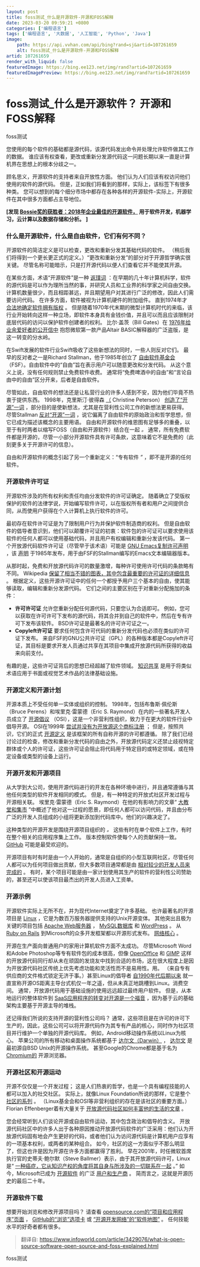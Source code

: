```yaml
---
layout: post
title: foss测试_什么是开源软件-开源和FOSS解释
date: 2023-03-20 09:59:21 +0800
categories: ['编程语言']
tags: ['编程语言', '大数据', '人工智能', 'Python', 'Java']
image:
    path: https://api.vvhan.com/api/bing?rand=sj&artid=107261659
    alt: foss测试_什么是开源软件-开源和FOSS解释
artid: 107261659
render_with_liquid: false
featuredImage: https://bing.ee123.net/img/rand?artid=107261659
featuredImagePreview: https://bing.ee123.net/img/rand?artid=107261659
---
```


# foss测试\_什么是开源软件？ 开源和FOSS解释

foss测试

您使用的每个软件的基础都是源代码，该源代码发出命令并处理允许软件做其工作的数据。 谁应该有权查看，更改或重新分发源代码这一问题长期以来一直是计算机界在思想上的根本分歧之一。

顾名思义，开源软件的支持者来自开放性方面。 他们认为人们应该有权访问他们使用的软件的源代码。 但是，正如我们将看到的那样，实际上，该标签下有很多种类。 您可以想到的每个细分市场中都存在各种各样的开源软件-实际上，开源软件在其中很多方面都占主导地位。

**[发现
[Bossie奖的获胜者：2018年企业最佳的开源软件，](https://www.infoworld.com/article/3306843/bossies-2018-the-best-of-open-source-software-awards.html)
用于软件开发，机器学习，云计算以及数据存储和分析。**
**]**

### **什么是开源软件，什么是自由软件，它们有何不同？**

开源软件的简洁定义是可以检查，更改和重新分发其基础代码的软件。 （稍后我们将得到一个更长更正式的定义。）“更改和重新分发”的部分对于开源哲学确实很关键。 尽管名称可能暗示，只是打开源代码以便人们查看它并不能使其开源。

在某些方面，术语“开源软件”是一种
[返璞词](https://en.wikipedia.org/wiki/Retronym)
：在早期的几十年计算机科学，软件的源代码是可以作为理所当然的事，并研究人员和工业界的科学家之间自由交换。 计算机数量很少，而且相距甚远，并且期望用户对其进行广泛的修改，因此人们需要访问代码。 在许多方面，软件被视为计算机硬件的附加组件。 直到1974年才
[合法地确定软件拥有版权](https://digitalcommons.law.ggu.edu/cgi/viewcontent.cgi?referer=https://en.wikipedia.org/&httpsredir=1&article=1344&context=ggulrev)
。 但是随着1970年代末期的微型计算机时代的来临，该行业开始转向这样一种立场，即软件本身具有金钱价值，并且可以而且应该限制对底层代码的访问以保护软件创建者的权利。 比尔·盖茨（Bill Gates）在
[1976年给业余爱好者的公开信中](http://www.digibarn.com/collections/newsletters/homebrew/V2_01/index.html)
抱怨微软第一款产品Altair BASIC解释器的广泛盗版，是这一转变的分水岭。

在Swift发展的软件行业Swift吸收了这些新想法的同时，一些人则反对它们。 最早的反对者之一是Richard Stallman，他于1985年创立了
[自由软件基金会](https://www.fsf.org/)
（FSF）。自由软件中的“自由”旨在表示用户可以随意更改和分发代码。 从这个意义上说，没有任何规则禁止免费软件收费。 通常将“免费啤酒中的自由”和“言论自由中的自由”区分开来，后者是自由软件。

尽管如此，自由软件的想法还是让私营行业的许多人感到不安，因为他们毕竟不热衷于提供东西。 1998年，克里斯汀·彼得森
[（](https://opensource.com/article/18/2/coining-term-open-source-software)
Christine Peterson）
[创造了“开源”一词](https://opensource.com/article/18/2/coining-term-open-source-software)
，部分目的是使新想法，尤其是在营利性公司工作的新想法更易获得。 尽管Stallman
[反对“开源”一词](https://www.gnu.org/philosophy/open-source-misses-the-point.html)
，说它偏离了自由软件的原始政治和哲学思想，但它已成为描述该概念的主要用语。 自由和开源软件的维恩图有足够多的重叠，以至于有时两者以缩写FOSS（自由和开源软件）结合在一起
*。*
通常，所有免费软件都是开源的，尽管一小部分开源软件具有许可条款，这意味着它不是免费的（此刻更多关于开源许可的信息）。

自由和开源软件的概念引起了另一个重新定义：“专有软件
*”*
，即不是开源的任何软件。

### **开源软件许可证**

开源软件涉及的所有权利和责任均由分发软件的许可证确定。 随着确立了受版权保护的软件的法律学说，开始编写软件许可，以在版权所有者和用户之间提供合同，从而使用户获得在个人计算机上执行软件的许可。

最初存在软件许可证是为了限制用户行为并保护软件制造商的权利。 但是自由软件的倡导者意识到，他们可以颠覆许可证的初衷：软件包的许可证可以要求使用该软件的任何人都可以使用基础代码，并且用户有权编辑和重新分发该代码。 第一个开放源代码软件许可证（尽管早于该术语）可能是
[GNU Emacs复制许可声明](https://github.com/larsbrinkhoff/emacs-16.56/blob/master/etc/COPYING)
，该
[声明](https://github.com/larsbrinkhoff/emacs-16.56/blob/master/etc/COPYING)
于1985年发布，用于由FSF的Stallman编写的Emacs文本编辑器版本。

从那时起，免费和开放源代码许可的数量激增，每种许可使用许可代码的条款略有不同。 Wikipedia
[保留了相当不错的图表，其中包含最重要的许可证的详细信息](https://en.wikipedia.org/wiki/Comparison_of_free_and_open-source_software_licenses)
。 根据定义，这些开源许可证中的任何一个都授予用户三个基本的自由，使其能够读取，编辑和重新分发源代码。 它们之间的主要区别在于对重新分配施加的条件：

* **许可许可证**
  允许您重新分配任何源代码，只要您认为合适即可。 例如，您可以获取在许可许可下发布的源代码，将其合并到自己的软件中，然后在专有许可下发布该软件。 BSD许可证是最著名的许可许可证之一。
* **Copyleft许可证**
  要求任何包含许可代码的重新分发代码也必须在类似的许可证下发布。 来自FSF的GNU公共许可证（GPL）的各种版本都是Copyleft许可证，其目标是要求开发人员通过共享在其项目中集成开放源代码所获得的收益来向前支付。

有趣的是，这些许可证背后的思想已经超越了软件领域。
[知识共享](https://creativecommons.org/)
是用于将类似术语应用于书面或视觉艺术作品的法律基础设施。

### **开源定义和开源计划**

开源本质上不受任何单一实体或组织的控制。 1998年，包括布鲁斯·佩伦斯（Bruce Perens）和埃里克·雷蒙德（Eric S. Raymond）在内的一些著名开发人员成立了
[开源倡议](https://opensource.org/)
（OSI），这是一个非营利性组织，致力于在更大的软件行业中倡导开源。 OSI在1999年
[尝试并没有为开放源这个商标注册](https://opensource.org/pressreleases/certified-open-source.php)
； 但是，按照共识，它们的正式
[开源定义](https://opensource.org/osd)
是该框架的所有自称开源的许可都遵循。 除了我们已经讨论过的检查，修改和重新分发代码的自由之外，开放源代码定义还禁止歧视特定群体或个人的许可证，这些许可证会阻止将代码用于特定目的或特定领域，或在特定设备或类型的设备上运行。

### **开源开发和开源项目**

从大学到大公司，使用开源代码进行的开发在各种环境中进行，并且通常遵循与其他任何类型的软件开发相同的模式。 但是，有一种特定的开放式社区开发过程与开源相关联。 埃里克·雷蒙德（Eric S. Raymond）在他的有影响力的文章“
[大教堂和集市](https://web.archive.org/web/20030424100429/http:/www.catb.org/~esr/writings/cathedral-bazaar/cathedral-bazaar/)
”中概述了他对这一过程的愿景，即任何人都可以访问代码，并且由分布广泛的开发人员组成的小组将更新添加到代码库中。他们的兴趣决定了。

这种类型的开源开发是围绕开源项目组织的
*。*
这些有时在单个软件上工作，有时在整个相关的应用程序集上工作。 版本控制软件使每个人的贡献保持一致。
[GitHub](https://github.com/open-source)
可能是最受欢迎的。

开源项目有时有时是由一个人开始的，通常是自组织的小型互联网社区，尽管任何人都可以为任何项目做出贡献，但大多数项目通常都是由
[相对较少的开发人员来完成的](https://www.infoworld.com/article/3268001/open-source-isnt-the-community-you-think-it-is.html)
。 有时，某个项目可能是由一家计划使用其生产的软件的营利性公司赞助的，甚至还可以使该项目最杰出的开发人员进入工资单。

### **开源示例**

开源软件实际上无所不在，并为现代Internet奠定了许多基础。 也许最著名的开源项目是
[Linux](https://www.infoworld.com/category/linux/?nsdr=true)
，它是为数百万服务器提供支持的Unix开源变体。 其他突出且极为关键的项目包括
[Apache Web服务器](https://httpd.apache.org/)
，
[MySQL数据库](https://www.mysql.com/)
和
[WordPress](https://wordpress.org/)
。 从
[Ruby on Rails](https://rubyonrails.org/)
到Microsoft的众多开发框架都以开源形式发布。
[网络核心](https://docs.microsoft.com/en-us/dotnet/core/)
。

开源在生产面向普通用户的家用计算机软件方面不太成功。 尽管Microsoft Word和Adobe Photoshop等专有软件包的成本很高，但像
[OpenOffice](https://www.openoffice.org/)
和
[GIMP](https://www.gimp.org/)
这样的开放源代码同行却从未在顽固的发烧友中找到合适的市场，这在很大程度上是因为开放源代码社区传统上优先考虑功能和灵活性而不是易用性。用。 （来自专有供应商的文件格式锁定无济于事。）甚至Linux的倡导者
[自1990年代后期以来](https://www.reddit.com/r/linux/comments/3038d4/when_was_the_first_year_of_the_linux_desktop/)
就一直宣称开源OS距离主导台式机仅一年之遥，但从未真正地跳槽到Linux。消费空间。 通常，开放源代码用于基础设施的使用远远超过最终用户软件。 但是，从本地运行的整体软件到
[SaaS应用程序的转变对开源是一个福音](https://techcrunch.com/2019/01/12/how-open-source-software-took-over-the-world/)
，因为基于云的基础架构主要基于开源主导的堆栈。

还记得我们所说的支持开源的营利性公司吗？ 通常，这些项目是在许可的许可下生产的，因此，这些公司可以将开源代码作为其专有产品的核心，同时作为社区项目并行维护一个单独的开源代码库。 例如，Android移动操作系统以Linux为核心。 苹果公司的所有移动和桌面操作系统都基于
[达尔文（Darwin）](https://en.wikipedia.org/wiki/Darwin_%28operating_system%29)
，
[达尔文](https://en.wikipedia.org/wiki/Darwin_%28operating_system%29)
是最初源自BSD Unix的开源操作系统。 甚至Google的Chrome都是基于名为
[Chromium的](https://chromium.googlesource.com/chromium/src)
开源浏览器。

### **开源社区和开源运动**

开源不仅仅是一个开发过程； 这是人们热衷的哲学，也是一个具有编程技能的人都可以加入的社交社区。 实际上，就像Linux Foundation所说的那样，它是整个
[社区的系列](https://www.linuxfoundation.org/resources/open-source-guides/participating-open-source-communities/)
。 （Linux基金会和OSI等非营利组织的存在是该社区的重要方面。）Florian Effenberger着有大量关于
[开放源代码社区如何丰富他的生活的文章](https://opensource.com/article/18/11/what-open-source-community-means-me)
。

您会经常听到人们谈论开源或自由软件运动，其中包含政治和倡导的含义。 开放源代码社区中的许多人出于各种原因推动开放源代码软件的广泛采用：他们认为开放源代码固有地会产生更好的代码，或者他们认为访问源代码是计算机用户应享有的一项基本权利，或两者的某种组合。 如今，社区的这一方面似乎不那么明显了，但这也许是因为开源在许多方面都赢得了胜利。 早在2001年，时任微软首席执行官的史蒂夫·鲍尔默（Steve Ballmer）表示，由于其开放源代码许可，Linux是“
[一种癌症，它从知识产权的角度将其自身与所涉及的一切联系在一起](https://web.archive.org/web/20011108013601/http:/www.suntimes.com/output/tech/cst-fin-micro01.html)
。” 如今，Microsoft已成为
[开源软件](https://opensource.microsoft.com/)
的广泛
[用户和生产商](https://opensource.microsoft.com/)
。 简而言之，这就是开源历史的最后二十年。

### **开源软件下载**

想要开始浏览和修改开源项目吗？ 请查看
[opensource.com的“项目和应用程序”页面](https://opensource.com/resources/projects-and-applications)
，
[GitHub的“浏览”选项卡](https://github.com/explore)
或
[“开源开发网络”的“软件地图”](https://osdn.net/softwaremap/trove_list.php)
。 任何技能水平的好奇者都有很多。

> 翻译自:
> <https://www.infoworld.com/article/3429076/what-is-open-source-software-open-source-and-foss-explained.html>

foss测试